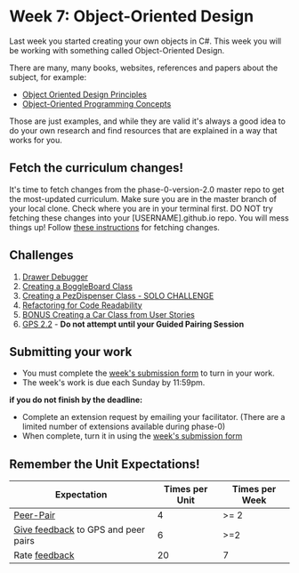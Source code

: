# Week 7: Object-Oriented Design


Last week you started creating your own objects in C#. This week you will be working with something called Object-Oriented Design. 

There are many, many books, websites, references and papers about the subject, for example:

- [Object Oriented Design Principles](http://www.codeproject.com/Articles/567768/Object-Oriented-Design-Principles)
- [Object-Oriented Programming Concepts](http://www.blackwasp.co.uk/ObjectOrientedConcepts.aspx)

Those are just examples, and while they are valid it's always a good idea to do your own research and find resources that are explained in a way that works for you.

## Fetch the curriculum changes!

It's time to fetch changes from the phase-0-version-2.0 master repo to get the most-updated curriculum. Make sure you are in the master branch of your local clone.
Check where you are in your terminal first. DO NOT try fetching these changes into your [USERNAME].github.io repo. You will mess things up! Follow [these instructions](https://github.com/dev-academy-phase0/phase-0-handbook/blob/master/fetching-changes.md) for fetching changes.

## Challenges

1. [Drawer Debugger](1-drawer-debugger)
2. [Creating a BoggleBoard Class](2-BoggleBoard)
3. [Creating a PezDispenser Class - SOLO CHALLENGE](3-PezDispenser-solo-challenge)
4. [Refactoring for Code Readability](4-refactoring)
5. [BONUS Creating a Car Class from User Stories](7-BONUS-CarClass)
6. [GPS 2.2](8-gps2-2) - **Do not attempt until your Guided Pairing Session**

## Submitting your work

- You must complete the [week's submission form](http://goo.gl/forms/ZMVghNQx0a) to turn in your work.
- The week's work is due each Sunday by 11:59pm.  

**if you do not finish by the deadline:**

- Complete an extension request by emailing your facilitator. (There are a limited number of extensions available during phase-0)
- When complete, turn it in using the [week's submission form](http://goo.gl/forms/ZMVghNQx0a)

## Remember the Unit Expectations!

Expectation | Times per Unit | Times per Week
------------|----------|---------
[Peer-Pair](https://github.com/dev-academy-phase0/phase-0-handbook/blob/master/peer-pairing_sessions.md) | 4 | >= 2
[Give feedback](https://socrates.devbootcamp.com/feedback/new) to GPS and peer pairs | 6 | >=2
Rate [feedback](https://socrates.devbootcamp.com/feedback) | 20 | 7
